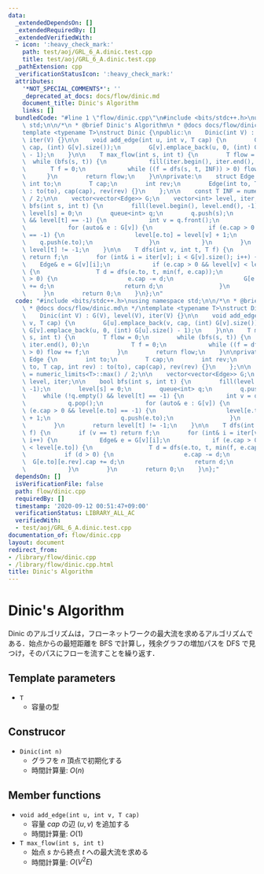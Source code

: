 ```yaml
---
data:
  _extendedDependsOn: []
  _extendedRequiredBy: []
  _extendedVerifiedWith:
  - icon: ':heavy_check_mark:'
    path: test/aoj/GRL_6_A.dinic.test.cpp
    title: test/aoj/GRL_6_A.dinic.test.cpp
  _pathExtension: cpp
  _verificationStatusIcon: ':heavy_check_mark:'
  attributes:
    '*NOT_SPECIAL_COMMENTS*': ''
    _deprecated_at_docs: docs/flow/dinic.md
    document_title: Dinic's Algorithm
    links: []
  bundledCode: "#line 1 \"flow/dinic.cpp\"\n#include <bits/stdc++.h>\nusing namespace\
    \ std;\n\n/*\n * @brief Dinic's Algorithm\n * @docs docs/flow/dinic.md\n */\n\
    template <typename T>\nstruct Dinic {\npublic:\n    Dinic(int V) : G(V), level(V),\
    \ iter(V) {}\n\n    void add_edge(int u, int v, T cap) {\n        G[u].emplace_back(v,\
    \ cap, (int) G[v].size());\n        G[v].emplace_back(u, 0, (int) G[u].size()\
    \ - 1);\n    }\n\n    T max_flow(int s, int t) {\n        T flow = 0;\n      \
    \  while (bfs(s, t)) {\n            fill(iter.begin(), iter.end(), 0);\n     \
    \       T f = 0;\n            while ((f = dfs(s, t, INF)) > 0) flow += f;\n  \
    \      }\n        return flow;\n    }\n\nprivate:\n    struct Edge {\n       \
    \ int to;\n        T cap;\n        int rev;\n        Edge(int to, T cap, int rev)\
    \ : to(to), cap(cap), rev(rev) {}\n    };\n\n    const T INF = numeric_limits<T>::max()\
    \ / 2;\n\n    vector<vector<Edge>> G;\n    vector<int> level, iter;\n\n    bool\
    \ bfs(int s, int t) {\n        fill(level.begin(), level.end(), -1);\n       \
    \ level[s] = 0;\n        queue<int> q;\n        q.push(s);\n        while (!q.empty()\
    \ && level[t] == -1) {\n            int v = q.front();\n            q.pop();\n\
    \            for (auto& e : G[v]) {\n                if (e.cap > 0 && level[e.to]\
    \ == -1) {\n                    level[e.to] = level[v] + 1;\n                \
    \    q.push(e.to);\n                }\n            }\n        }\n        return\
    \ level[t] != -1;\n    }\n\n    T dfs(int v, int t, T f) {\n        if (v == t)\
    \ return f;\n        for (int& i = iter[v]; i < G[v].size(); i++) {\n        \
    \    Edge& e = G[v][i];\n            if (e.cap > 0 && level[v] < level[e.to])\
    \ {\n                T d = dfs(e.to, t, min(f, e.cap));\n                if (d\
    \ > 0) {\n                    e.cap -= d;\n                    G[e.to][e.rev].cap\
    \ += d;\n                    return d;\n                }\n            }\n   \
    \     }\n        return 0;\n    }\n};\n"
  code: "#include <bits/stdc++.h>\nusing namespace std;\n\n/*\n * @brief Dinic's Algorithm\n\
    \ * @docs docs/flow/dinic.md\n */\ntemplate <typename T>\nstruct Dinic {\npublic:\n\
    \    Dinic(int V) : G(V), level(V), iter(V) {}\n\n    void add_edge(int u, int\
    \ v, T cap) {\n        G[u].emplace_back(v, cap, (int) G[v].size());\n       \
    \ G[v].emplace_back(u, 0, (int) G[u].size() - 1);\n    }\n\n    T max_flow(int\
    \ s, int t) {\n        T flow = 0;\n        while (bfs(s, t)) {\n            fill(iter.begin(),\
    \ iter.end(), 0);\n            T f = 0;\n            while ((f = dfs(s, t, INF))\
    \ > 0) flow += f;\n        }\n        return flow;\n    }\n\nprivate:\n    struct\
    \ Edge {\n        int to;\n        T cap;\n        int rev;\n        Edge(int\
    \ to, T cap, int rev) : to(to), cap(cap), rev(rev) {}\n    };\n\n    const T INF\
    \ = numeric_limits<T>::max() / 2;\n\n    vector<vector<Edge>> G;\n    vector<int>\
    \ level, iter;\n\n    bool bfs(int s, int t) {\n        fill(level.begin(), level.end(),\
    \ -1);\n        level[s] = 0;\n        queue<int> q;\n        q.push(s);\n   \
    \     while (!q.empty() && level[t] == -1) {\n            int v = q.front();\n\
    \            q.pop();\n            for (auto& e : G[v]) {\n                if\
    \ (e.cap > 0 && level[e.to] == -1) {\n                    level[e.to] = level[v]\
    \ + 1;\n                    q.push(e.to);\n                }\n            }\n\
    \        }\n        return level[t] != -1;\n    }\n\n    T dfs(int v, int t, T\
    \ f) {\n        if (v == t) return f;\n        for (int& i = iter[v]; i < G[v].size();\
    \ i++) {\n            Edge& e = G[v][i];\n            if (e.cap > 0 && level[v]\
    \ < level[e.to]) {\n                T d = dfs(e.to, t, min(f, e.cap));\n     \
    \           if (d > 0) {\n                    e.cap -= d;\n                  \
    \  G[e.to][e.rev].cap += d;\n                    return d;\n                }\n\
    \            }\n        }\n        return 0;\n    }\n};"
  dependsOn: []
  isVerificationFile: false
  path: flow/dinic.cpp
  requiredBy: []
  timestamp: '2020-09-12 00:51:47+09:00'
  verificationStatus: LIBRARY_ALL_AC
  verifiedWith:
  - test/aoj/GRL_6_A.dinic.test.cpp
documentation_of: flow/dinic.cpp
layout: document
redirect_from:
- /library/flow/dinic.cpp
- /library/flow/dinic.cpp.html
title: Dinic's Algorithm
---
```

# Dinic's Algorithm

Dinic のアルゴリズムは，フローネットワークの最大流を求めるアルゴリズムである．始点からの最短距離を BFS で計算し，残余グラフの増加パスを DFS で見つけ，そのパスにフローを流すことを繰り返す．

## Template parameters

- `T`
    - 容量の型

## Construcor

- `Dinic(int n)`
    - グラフを $n$ 頂点で初期化する
    - 時間計算量: $O(n)$

## Member functions

- `void add_edge(int u, int v, T cap)`
    - 容量 $cap$ の辺 $(u, v)$ を追加する
    - 時間計算量: $O(1)$
- `T max_flow(int s, int t)`
    - 始点 $s$ から終点 $t$ への最大流を求める
    - 時間計算量: $O(V^2E)$